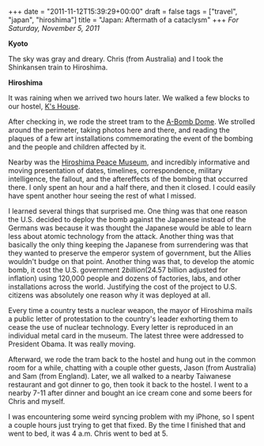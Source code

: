 +++
date = "2011-11-12T15:39:29+00:00"
draft = false
tags = ["travel", "japan", "hiroshima"]
title = "Japan: Aftermath of a cataclysm"
+++
*For Saturday, November 5, 2011*

**Kyoto**

The sky was gray and dreary. Chris (from Australia) and I took the Shinkansen train to Hiroshima.

**Hiroshima**

It was raining when we arrived two hours later. We walked a few blocks to our hostel, [K's House](http://www.google.com/url?sa=t&rct=j&q=site%3Ahostelworld.com%20k's%20house%20hiroshima&source=web&cd=1&ved=0CDkQFjAA&url=http%3A%2F%2Fwww.hostelworld.com%2Fhosteldetails.php%2FBackpackers-Hostel-K-s-House-Hiroshima%2FHiroshima%2F30699&ei=3Yu-TsWWH46QiAe6073pBA&usg=AFQjCNEi0g2LFj14iuU7E-hFIcpDDhB0bA&sig2=ie_K_VkBO4usBP5bbOJ8xQ).

After checking in, we rode the street tram to the [A-Bomb Dome](http://www.google.com/search?client=safari&rls=en&q=A-bomb+Dome&oe=UTF-8&um=1&ie=UTF-8&hl=en&tbm=isch&source=og&sa=N&tab=wi&biw=1366&bih=690&sei=K4y-TtSzMeiriAei1-XDAg). We strolled around the perimeter, taking photos here and there, and reading the plaques of a few art installations commemorating the event of the bombing and the people and children affected by it.

Nearby was the [Hiroshima Peace Museum](http://www.google.com/search?client=safari&rls=en&q=hiroshima+peace+museum&oe=UTF-8&um=1&ie=UTF-8&hl=en&tbm=isch&source=og&sa=N&tab=wi&biw=1366&bih=690&sei=jYy-TufeEfGRiQeWt9D3BA), and incredibly informative and moving presentation of dates, timelines, correspondence, military intelligence, the fallout, and the aftereffects of the bombing that occurred there. I only spent an hour and a half there, and then it closed. I could easily have spent another hour seeing the rest of what I missed.

I learned several things that surprised me. One thing was that one reason the U.S. decided to deploy the bomb against the Japanese instead of the Germans was because it was thought the Japanese would be able to learn less about atomic technology from the attack. Another thing was that basically the only thing keeping the Japanese from surrendering was that they wanted to preserve the emperor system of government, but the Allies wouldn't budge on that point. Another thing was that, to develop the atomic bomb, it cost the U.S. government $2 billion ($24.57 billion adjusted for inflation) using 120,000 people and dozens of factories, labs, and other installations across the world. Justifying the cost of the project to U.S. citizens was absolutely one reason why it was deployed at all.

Every time a country tests a nuclear weapon, the mayor of Hiroshima mails a public letter of protestation to the country's leader exhorting them to cease the use of nuclear technology. Every letter is reproduced in an individual metal card in the museum. The latest three were addressed to President Obama. It was really moving.

Afterward, we rode the tram back to the hostel and hung out in the common room for a while, chatting with a couple other guests, Jason (from Australia) and Sam (from England). Later, we all walked to a nearby Taiwanese restaurant and got dinner to go, then took it back to the hostel. I went to a nearby 7-11 after dinner and bought an ice cream cone and some beers for Chris and myself.

I was encountering some weird syncing problem with my iPhone, so I spent a couple hours just trying to get that fixed. By the time I finished that and went to bed, it was 4 a.m. Chris went to bed at 5.
